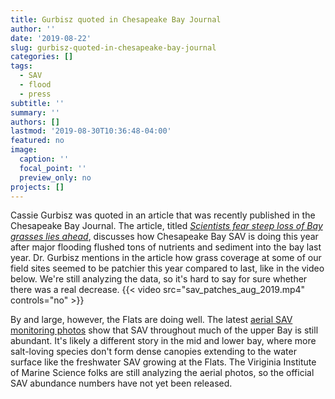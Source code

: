 ```yaml
---
title: Gurbisz quoted in Chesapeake Bay Journal
author: ''
date: '2019-08-22'
slug: gurbisz-quoted-in-chesapeake-bay-journal
categories: []
tags:
  - SAV
  - flood
  - press
subtitle: ''
summary: ''
authors: []
lastmod: '2019-08-30T10:36:48-04:00'
featured: no
image:
  caption: ''
  focal_point: ''
  preview_only: no
projects: []
---
```

Cassie Gurbisz was quoted in an article that was recently published in the Chesapeake Bay Journal. The article, titled [*Scientists fear steep loss of Bay grasses lies ahead*](https://www.bayjournal.com/article/scientists_fear_steep_loss_of_bay_grasses_lies_ahead), discusses how Chesapeake Bay SAV is doing this year after major flooding flushed tons of nutrients and sediment into the bay last year. Dr. Gurbisz mentions in the article how grass coverage at some of our field sites seemed to be patchier this year compared to last, like in the video below. We're still analyzing the data, so it's hard to say for sure whether there was a real decrease. 
{{< video src="sav_patches_aug_2019.mp4" controls="no" >}}

By and large, however, the Flats are doing well. The latest [aerial SAV monitoring photos](http://web.vims.edu/bio/sav/maps.html) show that SAV throughout much of the upper Bay is still abundant. It's likely a different story in the mid and lower bay, where more salt-loving species don't form dense canopies extending to the water surface like the freshwater SAV growing at the Flats. The Viriginia Institute of Marine Science folks are still analyzing the aerial photos, so the official SAV abundance numbers have not yet been released.